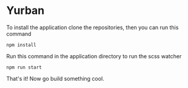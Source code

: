 # Yurban

To install the application clone the repositories, then you can run this command
    
    npm install

Run this command in the application directory to run the scss watcher

	npm run start

That's it! Now go build something cool.
